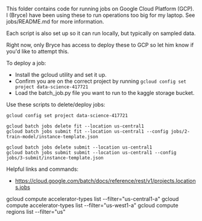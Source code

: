 This folder contains code for running jobs on Google Cloud Platform (GCP). I (Bryce) have been using these to run operations too big for my laptop. See jobs/README.md for more information.

Each script is also set up so it can run locally, but typically on sampled data. 

Right now, only Bryce has access to deploy these to GCP so let him know if you'd like to attempt this.

To deploy a job: 

* Install the gcloud utility and set it up.
* Confirm you are on the correct project by running `gcloud config set project data-science-417721`
* Load the batch_job.py file you want to run to the kaggle storage bucket.

Use these scripts to delete/deploy jobs:
```
gcloud config set project data-science-417721

gcloud batch jobs delete fit --location us-central1
gcloud batch jobs submit fit --location us-central1 --config jobs/2-train-model/instance-template.json

gcloud batch jobs delete submit --location us-central1
gcloud batch jobs submit submit --location us-central1 --config jobs/3-submit/instance-template.json

```

Helpful links and commands:

* https://cloud.google.com/batch/docs/reference/rest/v1/projects.locations.jobs

gcloud compute accelerator-types list --filter="us-central1-a"
gcloud compute accelerator-types list --filter="us-west1-a"
gcloud compute regions list --filter="us"


